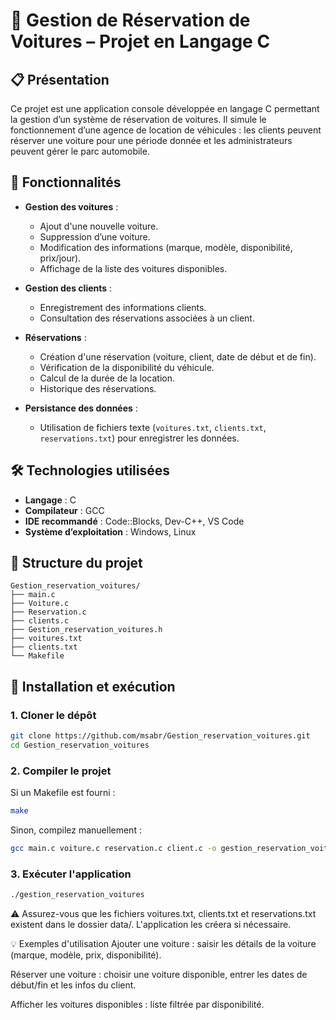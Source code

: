 # 🚗 Gestion de Réservation de Voitures – Projet en Langage C

## 📋 Présentation

Ce projet est une application console développée en langage C permettant la gestion d’un système de réservation de voitures. Il simule le fonctionnement d’une agence de location de véhicules : les clients peuvent réserver une voiture pour une période donnée et les administrateurs peuvent gérer le parc automobile.

## 🎯 Fonctionnalités

- **Gestion des voitures** :
  - Ajout d'une nouvelle voiture.
  - Suppression d’une voiture.
  - Modification des informations (marque, modèle, disponibilité, prix/jour).
  - Affichage de la liste des voitures disponibles.

- **Gestion des clients** :
  - Enregistrement des informations clients.
  - Consultation des réservations associées à un client.

- **Réservations** :
  - Création d'une réservation (voiture, client, date de début et de fin).
  - Vérification de la disponibilité du véhicule.
  - Calcul de la durée de la location.
  - Historique des réservations.

- **Persistance des données** :
  - Utilisation de fichiers texte (`voitures.txt`, `clients.txt`, `reservations.txt`) pour enregistrer les données.

## 🛠️ Technologies utilisées

- **Langage** : C
- **Compilateur** : GCC
- **IDE recommandé** : Code::Blocks, Dev-C++, VS Code
- **Système d’exploitation** : Windows, Linux

## 📁 Structure du projet

    Gestion_reservation_voitures/
    ├── main.c
    ├── Voiture.c
    ├── Reservation.c
    ├── clients.c
    ├── Gestion_reservation_voitures.h
    ├── voitures.txt
    ├── clients.txt
    └── Makefile

## 🚀 Installation et exécution

### 1. Cloner le dépôt

```bash
git clone https://github.com/msabr/Gestion_reservation_voitures.git
cd Gestion_reservation_voitures
````
### 2. Compiler le projet

Si un Makefile est fourni :

```bash
make
````
Sinon, compilez manuellement :

```bash
gcc main.c voiture.c reservation.c client.c -o gestion_reservation_voitures
````
### 3. Exécuter l'application
```bash
./gestion_reservation_voitures
````
⚠️ Assurez-vous que les fichiers voitures.txt, clients.txt et reservations.txt existent dans le dossier data/. L'application les créera si nécessaire.


💡 Exemples d'utilisation
Ajouter une voiture : saisir les détails de la voiture (marque, modèle, prix, disponibilité).

Réserver une voiture : choisir une voiture disponible, entrer les dates de début/fin et les infos du client.

Afficher les voitures disponibles : liste filtrée par disponibilité.
